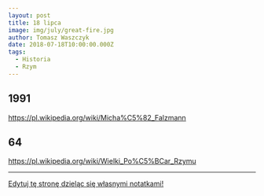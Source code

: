 ```yaml
---
layout: post
title: 18 lipca
image: img/july/great-fire.jpg
author: Tomasz Waszczyk
date: 2018-07-18T10:00:00.000Z
tags:
  - Historia
  - Rzym
---
```


## 1991

https://pl.wikipedia.org/wiki/Micha%C5%82_Falzmann

## 64

https://pl.wikipedia.org/wiki/Wielki_Po%C5%BCar_Rzymu

---

<a href="https://github.com/TomaszWaszczyk/historia.waszczyk.com/edit/master/src/content/july-18.md" target="_blank">Edytuj tę stronę dzieląc się własnymi notatkami!</a>
